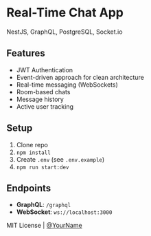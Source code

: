 # Real-Time Chat App

NestJS, GraphQL, PostgreSQL, Socket.io

## Features

- JWT Authentication
- Event-driven approach for clean architecture
- Real-time messaging (WebSockets)
- Room-based chats
- Message history
- Active user tracking

## Setup

1. Clone repo
2. `npm install`
3. Create `.env` (see `.env.example`)
4. `npm run start:dev`

## Endpoints

- **GraphQL**: `/graphql`
- **WebSocket**: `ws://localhost:3000`

MIT License | [@YourName](https://github.com/locksiDesmond)
